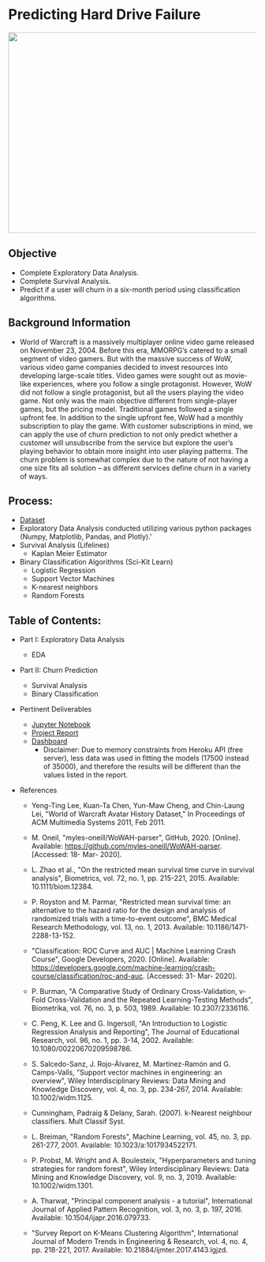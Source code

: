 # Predicting Hard Drive Failure

<p align="center">
  <img width="600" height="406" src="assets/World_of_Warcraft_logo.jpg">
</p>



## Objective
* Complete Exploratory Data Analysis.
* Complete Survival Analysis.
* Predict if a user will churn in a six-month period using classification algorithms.

## Background Information
* World of Warcraft is a massively multiplayer online video game released on November 23, 2004. Before this era, MMORPG’s catered to a small segment of video gamers. But with the massive success of WoW, various video game companies decided to invest resources into developing large-scale titles. Video games were sought out as movie-like experiences, where you follow a single protagonist. However, WoW did not follow a single protagonist, but all the users playing the video game. Not only was the main objective different from single-player games, but the pricing model. Traditional games followed a single upfront fee. In addition to the single upfront fee, WoW had a monthly subscription to play the game. With customer subscriptions in mind, we can apply the use of churn prediction to not only predict whether a customer will unsubscribe from the service but explore the user’s playing behavior to obtain more insight into user playing patterns. The churn problem is somewhat complex due to the nature of not having a one size fits all solution – as different services define churn in a variety of ways.

## Process:
* [Dataset](https://www.kaggle.com/mylesoneill/warcraft-avatar-history)
* Exploratory Data Analysis conducted utilizing various python packages (Numpy, Matplotlib, Pandas, and Plotly).'
* Survival Analysis (Lifelines)
    * Kaplan Meier Estimator
* Binary Classification Algorithms (Sci-Kit Learn)
    * Logistic Regression
    * Support Vector Machines
    * K-nearest neighbors
    * Random Forests



## Table of Contents:
* Part I: Exploratory Data Analysis
    * EDA
* Part II: Churn Prediction
    * Survival Analysis
    * Binary Classification
* Pertinent Deliverables
	* [Jupyter Notebook](https://github.com/SulmanK/Customer-Churn-in-World-of-Warcraft/blob/master/Customer%20Churn%20in%20World%20of%20Warcraft.ipynb)
	* [Project Report](https://github.com/SulmanK/Customer-Churn-in-World-of-Warcraft/blob/master/Customer%20Churn%20in%20World%20of%20Warcraft_Report.pdf)
	* [Dashboard](https://customer-churn-in-wow-app.herokuapp.com/)
		* Disclaimer: Due to memory constraints from Heroku API (free server), less data was used in fitting the models (17500 instead of 35000), and therefore the results will be different than the values listed in the report.  
	
* References
	* Yeng-Ting Lee, Kuan-Ta Chen, Yun-Maw Cheng, and Chin-Laung Lei, "World of Warcraft Avatar History Dataset," In Proceedings of ACM Multimedia Systems 2011, Feb 2011. 
	
	* M. Oneil, "myles-oneill/WoWAH-parser", GitHub, 2020. [Online]. Available: https://github.com/myles-oneill/WoWAH-parser. [Accessed: 18- Mar- 2020]. 

	*  L. Zhao et al., "On the restricted mean survival time curve in survival analysis", Biometrics, vol. 72, no. 1, pp. 215-221, 2015. Available: 10.1111/biom.12384. 

	*  P. Royston and M. Parmar, "Restricted mean survival time: an alternative to the hazard ratio for the design and analysis of randomized trials with a time-to-event outcome", BMC Medical Research Methodology, vol. 13, no. 1, 2013. Available: 10.1186/1471-2288-13-152. 

	*  "Classification: ROC Curve and AUC |  Machine Learning Crash Course", Google Developers, 2020. [Online]. Available: https://developers.google.com/machine-learning/crash-course/classification/roc-and-auc. [Accessed: 31- Mar- 2020]. 

	* P. Burman, "A Comparative Study of Ordinary Cross-Validation, v-Fold Cross-Validation and the Repeated Learning-Testing Methods", Biometrika, vol. 76, no. 3, p. 503, 1989. Available: 10.2307/2336116. 

	* C. Peng, K. Lee and G. Ingersoll, "An Introduction to Logistic Regression Analysis and Reporting", The Journal of Educational Research, vol. 96, no. 1, pp. 3-14, 2002. Available: 10.1080/00220670209598786. 

	* S. Salcedo-Sanz, J. Rojo-Álvarez, M. Martínez-Ramón and G. Camps-Valls, "Support vector machines in engineering: an overview", Wiley Interdisciplinary Reviews: Data Mining and Knowledge Discovery, vol. 4, no. 3, pp. 234-267, 2014. Available: 10.1002/widm.1125. 

	* Cunningham, Padraig & Delany, Sarah. (2007). k-Nearest neighbour classifiers. Mult Classif Syst. 

	* L. Breiman, "Random Forests", Machine Learning, vol. 45, no. 3, pp. 261-277, 2001. Available: 10.1023/a:1017934522171. 

	* P. Probst, M. Wright and A. Boulesteix, "Hyperparameters and tuning strategies for random forest", Wiley Interdisciplinary Reviews: Data Mining and Knowledge Discovery, vol. 9, no. 3, 2019. Available: 10.1002/widm.1301. 

	* A. Tharwat, "Principal component analysis - a tutorial", International Journal of Applied Pattern Recognition, vol. 3, no. 3, p. 197, 2016. Available: 10.1504/ijapr.2016.079733. 

	* "Survey Report on K-Means Clustering Algorithm", International Journal of Modern Trends in Engineering & Research, vol. 4, no. 4, pp. 218-221, 2017. Available: 10.21884/ijmter.2017.4143.lgjzd. 
